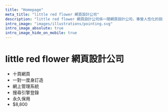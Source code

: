 ```yaml
---
title: "Homepage"
meta_title: "little red flower 網頁設計公司"
description: "little red flower 網頁設計公司係一間網頁設計公司，專營人性化的設計服務"
intro_image: "images/illustrations/pointing.svg"
intro_image_absolute: true
intro_image_hide_on_mobile: true
---
```


# little red flower 網頁設計公司

- 十頁網頁
- 一對一度身訂造
- 網上管理系統
- 搜尋引擎登錄
- 永久保用
- $8,800
